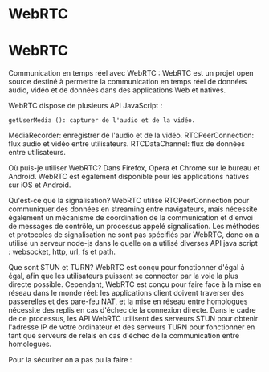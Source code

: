 # WebRTC
# WebRTC
Communication en temps réel avec WebRTC :
WebRTC est un projet open source destiné à permettre la communication en temps réel de données audio, vidéo et de données dans des applications Web et natives.




WebRTC dispose de plusieurs API JavaScript :

	getUserMedia (): capturer de l'audio et de la vidéo.
MediaRecorder: enregistrer de l'audio et de la vidéo.
RTCPeerConnection: flux audio et vidéo entre utilisateurs.
RTCDataChannel: flux de données entre utilisateurs.



Où puis-je utiliser WebRTC?
Dans Firefox, Opera et Chrome sur le bureau et Android. WebRTC est également disponible pour les applications natives sur iOS et Android.




Qu'est-ce que la signalisation?
WebRTC utilise RTCPeerConnection pour communiquer des données en streaming entre navigateurs, mais nécessite également un mécanisme de coordination de la communication et d'envoi de messages de contrôle, un processus appelé signalisation. Les méthodes et protocoles de signalisation ne sont pas spécifiés par WebRTC, donc on a utilisé un serveur node-js dans le quelle on a utilisé diverses API java script :
websocket, http, url, fs et path.



Que sont STUN et TURN?
WebRTC est conçu pour fonctionner d'égal à égal, afin que les utilisateurs puissent se connecter par la voie la plus directe possible. Cependant, WebRTC est conçu pour faire face à la mise en réseau dans le monde réel: les applications client doivent traverser des passerelles et des pare-feu NAT, et la mise en réseau entre homologues nécessite des replis en cas d'échec de la connexion directe. Dans le cadre de ce processus, les API WebRTC utilisent des serveurs STUN pour obtenir l'adresse IP de votre ordinateur et des serveurs TURN pour fonctionner en tant que serveurs de relais en cas d'échec de la communication entre homologues. 



Pour la sécuriter on a pas pu la faire :

